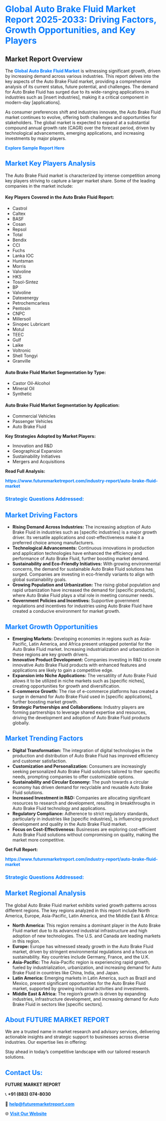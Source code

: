 <h1 style="color: #007BFF;">Global Auto Brake Fluid Market Report 2025-2033: Driving Factors, Growth Opportunities, and Key Players</h1>

<section id="overview">
<h2>Market Report Overview</h2>
<p>The <a href="https://www.futuremarketreport.com/industry-report/auto-brake-fluid-market" style="color: #007BFF; text-decoration: none;"><strong>Global Auto Brake Fluid Market</strong></a> is witnessing significant growth, driven by increasing demand across various industries. This report delves into the key aspects of the Auto Brake Fluid market, providing a comprehensive analysis of its current status, future potential, and challenges. The demand for Auto Brake Fluid has surged due to its wide-ranging applications in industries such as [insert industries], making it a critical component in modern-day [applications].</p>
<p>As consumer preferences shift and industries innovate, the Auto Brake Fluid market continues to evolve, offering both challenges and opportunities for stakeholders. The global market is expected to expand at a substantial compound annual growth rate (CAGR) over the forecast period, driven by technological advancements, emerging applications, and increasing investments by major players.</p>
</section>

<section id="overview">
<p><a href="https://www.futuremarketreport.com/request-sample/reportId=106830" style="color: #007BFF; text-decoration: none;"><strong>Explore Sample Report Here</strong></a></p>
</section>

<section id="key-players">
<h2 style="color: #007BFF;">Market Key Players Analysis</h2>
<p>The Auto Brake Fluid market is characterized by intense competition among key players striving to capture a larger market share. Some of the leading companies in the market include:</p>
<h4>Key Players Covered in the Auto Brake Fluid Report:</h4>
<ul><li>Castrol</li><li>Caltex</li><li>BASF</li><li>Cosan</li><li>Repsol</li><li>Total</li><li>Bendix</li><li>CCI</li><li>Fuchs</li><li>Lanka IOC</li><li>Huntsman</li><li>Morris</li><li>Valvoline</li><li>HKS</li><li>Tosol-Sintez</li><li>BP</li><li>Valvoline</li><li>Datexenergy</li><li>Petrochemcarless</li><li>Pentosin</li><li>CNPC</li><li>Millersoil</li><li>Sinopec Lubricant</li><li>Motul</li><li>TEEC</li><li>Gulf</li><li>Laike</li><li>Voltronic</li><li>Shell Tongyi</li><li>Granville</li></ul>
<h4>Auto Brake Fluid Market Segmentation by Type:</h4>
<ul><li>Castor Oil-Alcohol</li><li>Mineral Oil</li><li>Synthetic</li></ul>

<h4>Auto Brake Fluid Market Segmentation by Application:</h4>
<ul><li>Commercial Vehicles</li><li>Passenger Vehicles</li><li>Auto Brake Fluid</li></ul>
<p><strong>Key Strategies Adopted by Market Players:</strong></p>
<ul>
<li>Innovation and R&D</li>
<li>Geographical Expansion</li>
<li>Sustainability Initiatives</li>
<li>Mergers and Acquisitions</li>
</ul>
</section>

<section>
<p><strong>Read Full Analysis: </strong></p><a href="https://www.futuremarketreport.com/industry-report/auto-brake-fluid-market" style="color: #007BFF; text-decoration: none;"><strong>https://www.futuremarketreport.com/industry-report/auto-brake-fluid-market</strong></a>
<h3 style="color: #007BFF;">Strategic Questions Addressed:</h3>
</section>

<section id="driving-factors">
<h2 style="color: #007BFF;">Market Driving Factors</h2>
<ul>
<li><strong>Rising Demand Across Industries:</strong> The increasing adoption of Auto Brake Fluid in industries such as [specific industries] is a major growth driver. Its versatile applications and cost-effectiveness make it a preferred choice among manufacturers.</li>
<li><strong>Technological Advancements:</strong> Continuous innovations in production and application technologies have enhanced the efficiency and performance of Auto Brake Fluid, further boosting market demand.</li>
<li><strong>Sustainability and Eco-Friendly Initiatives:</strong> With growing environmental concerns, the demand for sustainable Auto Brake Fluid solutions has surged. Companies are investing in eco-friendly variants to align with global sustainability goals.</li>
<li><strong>Growing Population and Urbanization:</strong> The rising global population and rapid urbanization have increased the demand for [specific products], where Auto Brake Fluid plays a vital role in meeting consumer needs.</li>
<li><strong>Government Policies and Incentives:</strong> Supportive government regulations and incentives for industries using Auto Brake Fluid have created a conducive environment for market growth.</li>
</ul>
</section>

<section id="growth-opportunities">
<h2 style="color: #007BFF;">Market Growth Opportunities</h2>
<ul>
<li><strong>Emerging Markets:</strong> Developing economies in regions such as Asia-Pacific, Latin America, and Africa present untapped potential for the Auto Brake Fluid market. Increasing industrialization and urbanization in these regions are key growth drivers.</li>
<li><strong>Innovative Product Development:</strong> Companies investing in R&D to create innovative Auto Brake Fluid products with enhanced features and applications are likely to gain a competitive edge.</li>
<li><strong>Expansion into Niche Applications:</strong> The versatility of Auto Brake Fluid allows it to be utilized in niche markets such as [specific niches], creating opportunities for growth and diversification.</li>
<li><strong>E-commerce Growth:</strong> The rise of e-commerce platforms has created a surge in demand for Auto Brake Fluid used in [specific applications], further boosting market growth.</li>
<li><strong>Strategic Partnerships and Collaborations:</strong> Industry players are forming partnerships to leverage shared expertise and resources, driving the development and adoption of Auto Brake Fluid products globally.</li>
</ul>
</section>

<section id="trending-factors">
<h2 style="color: #007BFF;">Market Trending Factors</h2>
<ul>
<li><strong>Digital Transformation:</strong> The integration of digital technologies in the production and distribution of Auto Brake Fluid has improved efficiency and customer satisfaction.</li>
<li><strong>Customization and Personalization:</strong> Consumers are increasingly seeking personalized Auto Brake Fluid solutions tailored to their specific needs, prompting companies to offer customizable options.</li>
<li><strong>Sustainability and Circular Economy:</strong> The push towards a circular economy has driven demand for recyclable and reusable Auto Brake Fluid solutions.</li>
<li><strong>Increased Investment in R&D:</strong> Companies are allocating significant resources to research and development, resulting in breakthroughs in Auto Brake Fluid technology and applications.</li>
<li><strong>Regulatory Compliance:</strong> Adherence to strict regulatory standards, particularly in industries like [specific industries], is influencing product development and quality in the Auto Brake Fluid market.</li>
<li><strong>Focus on Cost-Effectiveness:</strong> Businesses are exploring cost-efficient Auto Brake Fluid solutions without compromising on quality, making the market more competitive.</li>
</ul>
</section>

<section>
<p><strong>Get Full Report: </strong></p><a href="https://www.futuremarketreport.com/industry-report/auto-brake-fluid-market" style="color: #007BFF; text-decoration: none;"><strong>https://www.futuremarketreport.com/industry-report/auto-brake-fluid-market</strong></a>
<h3 style="color: #007BFF;">Strategic Questions Addressed:</h3>
</section>


<section id="regional-analysis">
<h2 style="color: #007BFF;">Market Regional Analysis</h2>
<p>The global Auto Brake Fluid market exhibits varied growth patterns across different regions. The key regions analyzed in this report include North America, Europe, Asia-Pacific, Latin America, and the Middle East & Africa:</p>
<ul>
<li><strong>North America:</strong> This region remains a dominant player in the Auto Brake Fluid market due to its advanced industrial infrastructure and high adoption of new technologies. The U.S. and Canada are leading markets in this region.</li>
<li><strong>Europe:</strong> Europe has witnessed steady growth in the Auto Brake Fluid market, driven by stringent environmental regulations and a focus on sustainability. Key countries include Germany, France, and the U.K.</li>
<li><strong>Asia-Pacific:</strong> The Asia-Pacific region is experiencing rapid growth, fueled by industrialization, urbanization, and increasing demand for Auto Brake Fluid in countries like China, India, and Japan.</li>
<li><strong>Latin America:</strong> Emerging markets in Latin America, such as Brazil and Mexico, present significant opportunities for the Auto Brake Fluid market, supported by growing industrial activities and investments.</li>
<li><strong>Middle East & Africa:</strong> The region’s growth is driven by expanding industries, infrastructure development, and increasing demand for Auto Brake Fluid in sectors like [specific sectors].</li>
</ul>
</section>

<footer>
<h2 style="color: #007BFF;">About FUTURE MARKET REPORT</h2>
<p>We are a trusted name in market research and advisory services, delivering actionable insights and strategic support to businesses across diverse industries. Our expertise lies in offering:</p>

<p>Stay ahead in today’s competitive landscape with our tailored research solutions.</p>

<h2 style="color: #007BFF;">Contact Us:</h2>
<p><strong>FUTURE MARKET REPORT</strong></p>
<p>📞 <strong>+91 (883) 074-8030</strong></p>
<p>📧 <strong><a href="mailto:help@futuremarketreport.com" style="color: #007BFF;">help@futuremarketreport.com</a></strong></p>
<p>🌐 <strong><a href="https://www.futuremarketreport.com/" style="color: #007BFF;">Visit Our Website</a></strong></p>
</footer>
